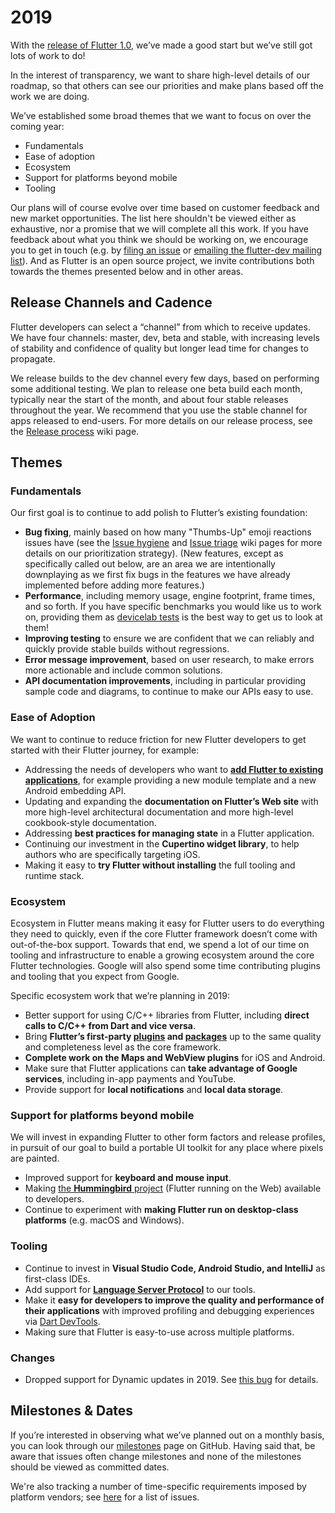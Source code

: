 # 2019

With the [release of Flutter 1.0](https://developers.googleblog.com/2018/12/flutter-10-googles-portable-ui-toolkit.html), we’ve made a good start but we’ve still got lots of work to do!

In the interest of transparency, we want to share high-level details of our roadmap, so that others can see our priorities and make plans based off the work we are doing.

We’ve established some broad themes that we want to focus on over the coming year:

- Fundamentals
- Ease of adoption
- Ecosystem
- Support for platforms beyond mobile
- Tooling

Our plans will of course evolve over time based on customer feedback and new market opportunities. The list here shouldn't be viewed either as exhaustive, nor a promise that we will complete all this work. If you have feedback about what you think we should be working on, we encourage you to get in touch (e.g. by [filing an issue](https://github.com/flutter/flutter/issues/new/choose) or [emailing the flutter-dev mailing list](https://groups.google.com/forum/#!forum/flutter-dev)). And as Flutter is an open source project, we invite contributions both towards the themes presented below and in other areas.

## Release Channels and Cadence

Flutter developers can select a “channel” from which to receive updates. We have four channels: master, dev, beta and stable, with increasing levels of stability and confidence of quality but longer lead time for changes to propagate. 

We release builds to the dev channel every few days, based on performing some additional testing. We plan to release one beta build each month, typically near the start of the month, and about four stable releases throughout the year. We recommend that you use the stable channel for apps released to end-users. For more details on our release process, see the [Release process](https://github.com/flutter/flutter/wiki/Release-process) wiki page.

## Themes

### Fundamentals

Our first goal is to continue to add polish to Flutter’s existing foundation:

- **Bug fixing**, mainly based on how many "Thumbs-Up" emoji reactions issues have (see the [Issue hygiene](https://github.com/flutter/flutter/wiki/Issue-hygiene) and [Issue triage](https://github.com/flutter/flutter/wiki/Triage) wiki pages for more details on our prioritization strategy). (New features, except as specifically called out below, are an area we are intentionally downplaying as we first fix bugs in the features we have already implemented before adding more features.)
- **Performance**, including memory usage, engine footprint, frame times, and so forth. If you have specific benchmarks you would like us to work on, providing them as [devicelab tests](https://github.com/flutter/flutter/tree/master/dev/devicelab) is the best way to get us to look at them!
- **Improving testing** to ensure we are confident that we can reliably and quickly provide stable builds without regressions.
- **Error message improvement**, based on user research, to make errors more actionable and include common solutions.
- **API documentation improvements**, including in particular providing sample code and diagrams, to continue to make our APIs easy to use.

### Ease of Adoption

We want to continue to reduce friction for new Flutter developers to get started with their Flutter journey, for example:

- Addressing the needs of developers who want to **[add Flutter to existing applications](https://github.com/flutter/flutter/wiki/Add-Flutter-to-existing-apps)**, for example providing a new module template and a new Android embedding API.
- Updating and expanding the **documentation on Flutter’s Web site** with more high-level architectural documentation and more high-level cookbook-style documentation.
- Addressing **best practices for managing state** in a Flutter application.
- Continuing our investment in the **Cupertino widget library**, to help authors who are specifically targeting iOS.
- Making it easy to **try Flutter without installing** the full tooling and runtime stack.

### Ecosystem

Ecosystem in Flutter means making it easy for Flutter users to do everything they need to quickly, even if the core Flutter framework doesn’t come with out-of-the-box support. Towards that end, we spend a lot of our time on tooling and infrastructure to enable a growing ecosystem around the core Flutter technologies. Google will also spend some time contributing plugins and tooling that you expect from Google.

Specific ecosystem work that we’re planning in 2019:

- Better support for using C/C++ libraries from Flutter, including **direct calls to C/C++ from Dart and vice versa**.
- Bring **Flutter’s first-party [plugins](https://github.com/flutter/plugins/tree/master/packages) and [packages](https://github.com/flutter/packages/tree/master/packages)** up to the same quality and completeness level as the core framework.
- **Complete work on the Maps and WebView plugins** for iOS and Android.
- Make sure that Flutter applications can **take advantage of Google services**, including in-app payments and YouTube.
- Provide support for  **local notifications** and **local data storage**.

### Support for platforms beyond mobile

We will invest in expanding Flutter to other form factors and release profiles, in pursuit of our goal to build a portable UI toolkit for any place where pixels are painted. 

- Improved support for **keyboard and mouse input**.
- Making [the **Hummingbird** project](https://medium.com/flutter-io/hummingbird-building-flutter-for-the-web-e687c2a023a8) (Flutter running on the Web) available to developers.
- Continue to experiment with **making Flutter run on desktop-class platforms** (e.g. macOS and Windows).

### Tooling

- Continue to invest in **Visual Studio Code, Android Studio, and IntelliJ** as first-class IDEs.
- Add support for **[Language Server Protocol](https://langserver.org/)** to our tools.
- Make it **easy for developers to improve the quality and performance of their applications** with improved profiling and debugging experiences via [Dart DevTools](https://flutter.github.io/devtools/).
- Making sure that Flutter is easy-to-use across multiple platforms.

### Changes

- Dropped support for Dynamic updates in 2019. See [this bug](
https://github.com/flutter/flutter/issues/14330#issuecomment-485565194) for details.

## Milestones & Dates

If you’re interested in observing what we’ve planned out on a monthly basis, you can look through our [milestones](https://github.com/flutter/flutter/milestones?direction=asc&sort=due_date&state=open) page on GitHub. Having said that, be aware that issues often change milestones and none of the milestones should be viewed as committed dates.

We're also tracking a number of time-specific requirements imposed by platform vendors; see [here](https://github.com/flutter/flutter/wiki/Flutter-Critical-Requirement-Dates) for a list of issues.
